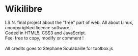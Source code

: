 # Wikilibre
I.S.N. final project about the "free" part of web. All about Linux, uncopyrighted licence software...
<br>
Coded in HTML5, CSS3 and JavaScript.<br>
Feel free to copy, modify or comment !<br><br>
All credits goes to Stephane Soulabaille for toolbox.js
